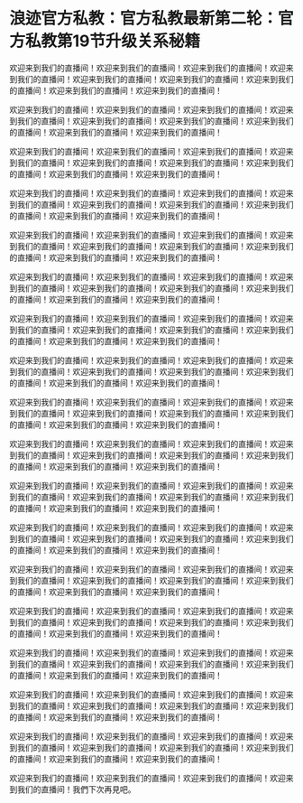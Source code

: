 # 浪迹官方私教：官方私教最新第二轮：官方私教第19节升级关系秘籍

欢迎来到我们的直播间！欢迎来到我们的直播间！欢迎来到我们的直播间！欢迎来到我们的直播间！欢迎来到我们的直播间！欢迎来到我们的直播间！欢迎来到我们的直播间！欢迎来到我们的直播间！欢迎来到我们的直播间！

欢迎来到我们的直播间！欢迎来到我们的直播间！欢迎来到我们的直播间！欢迎来到我们的直播间！欢迎来到我们的直播间！欢迎来到我们的直播间！欢迎来到我们的直播间！欢迎来到我们的直播间！欢迎来到我们的直播间！

欢迎来到我们的直播间！欢迎来到我们的直播间！欢迎来到我们的直播间！欢迎来到我们的直播间！欢迎来到我们的直播间！欢迎来到我们的直播间！欢迎来到我们的直播间！欢迎来到我们的直播间！欢迎来到我们的直播间！

欢迎来到我们的直播间！欢迎来到我们的直播间！欢迎来到我们的直播间！欢迎来到我们的直播间！欢迎来到我们的直播间！欢迎来到我们的直播间！欢迎来到我们的直播间！欢迎来到我们的直播间！欢迎来到我们的直播间！

欢迎来到我们的直播间！欢迎来到我们的直播间！欢迎来到我们的直播间！欢迎来到我们的直播间！欢迎来到我们的直播间！欢迎来到我们的直播间！欢迎来到我们的直播间！欢迎来到我们的直播间！欢迎来到我们的直播间！

欢迎来到我们的直播间！欢迎来到我们的直播间！欢迎来到我们的直播间！欢迎来到我们的直播间！欢迎来到我们的直播间！欢迎来到我们的直播间！欢迎来到我们的直播间！欢迎来到我们的直播间！欢迎来到我们的直播间！

欢迎来到我们的直播间！欢迎来到我们的直播间！欢迎来到我们的直播间！欢迎来到我们的直播间！欢迎来到我们的直播间！欢迎来到我们的直播间！欢迎来到我们的直播间！欢迎来到我们的直播间！欢迎来到我们的直播间！

欢迎来到我们的直播间！欢迎来到我们的直播间！欢迎来到我们的直播间！欢迎来到我们的直播间！欢迎来到我们的直播间！欢迎来到我们的直播间！欢迎来到我们的直播间！欢迎来到我们的直播间！欢迎来到我们的直播间！

欢迎来到我们的直播间！欢迎来到我们的直播间！欢迎来到我们的直播间！欢迎来到我们的直播间！欢迎来到我们的直播间！欢迎来到我们的直播间！欢迎来到我们的直播间！欢迎来到我们的直播间！欢迎来到我们的直播间！

欢迎来到我们的直播间！欢迎来到我们的直播间！欢迎来到我们的直播间！欢迎来到我们的直播间！欢迎来到我们的直播间！欢迎来到我们的直播间！欢迎来到我们的直播间！欢迎来到我们的直播间！欢迎来到我们的直播间！

欢迎来到我们的直播间！欢迎来到我们的直播间！欢迎来到我们的直播间！欢迎来到我们的直播间！欢迎来到我们的直播间！欢迎来到我们的直播间！欢迎来到我们的直播间！欢迎来到我们的直播间！欢迎来到我们的直播间！

欢迎来到我们的直播间！欢迎来到我们的直播间！欢迎来到我们的直播间！欢迎来到我们的直播间！欢迎来到我们的直播间！欢迎来到我们的直播间！欢迎来到我们的直播间！欢迎来到我们的直播间！欢迎来到我们的直播间！

欢迎来到我们的直播间！欢迎来到我们的直播间！欢迎来到我们的直播间！欢迎来到我们的直播间！欢迎来到我们的直播间！欢迎来到我们的直播间！欢迎来到我们的直播间！欢迎来到我们的直播间！欢迎来到我们的直播间！

欢迎来到我们的直播间！欢迎来到我们的直播间！欢迎来到我们的直播间！欢迎来到我们的直播间！欢迎来到我们的直播间！欢迎来到我们的直播间！欢迎来到我们的直播间！欢迎来到我们的直播间！欢迎来到我们的直播间！

欢迎来到我们的直播间！欢迎来到我们的直播间！欢迎来到我们的直播间！欢迎来到我们的直播间！欢迎来到我们的直播间！欢迎来到我们的直播间！欢迎来到我们的直播间！欢迎来到我们的直播间！欢迎来到我们的直播间！

欢迎来到我们的直播间！欢迎来到我们的直播间！欢迎来到我们的直播间！欢迎来到我们的直播间！欢迎来到我们的直播间！欢迎来到我们的直播间！欢迎来到我们的直播间！欢迎来到我们的直播间！欢迎来到我们的直播间！

欢迎来到我们的直播间！欢迎来到我们的直播间！欢迎来到我们的直播间！欢迎来到我们的直播间！欢迎来到我们的直播间！欢迎来到我们的直播间！欢迎来到我们的直播间！欢迎来到我们的直播间！欢迎来到我们的直播间！

欢迎来到我们的直播间！欢迎来到我们的直播间！欢迎来到我们的直播间！欢迎来到我们的直播间！我們下次再見吧。

